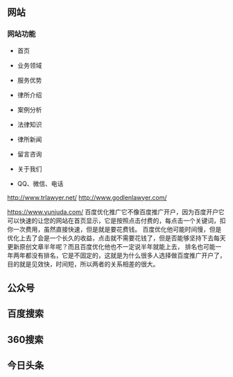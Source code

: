 
## 网站
### 网站功能
- 首页
- 业务领域
- 服务优势
- 律所介绍
- 案例分析
- 法律知识
- 律所新闻
- 留言咨询
- 关于我们

- QQ、微信、电话

http://www.trlawyer.net/
http://www.godlenlawyer.com/

https://www.yunjuda.com/
百度优化推广它不像百度推广开户，因为百度开户它可以快速的让您的网站在首页显示，它是按照点击付费的，每点击一个关键词，扣你一次费用，虽然直接快速，但是就是要花费钱。
百度优化他可能时间慢，但是优化上去了会是一个长久的收益，点击就不需要花钱了，但是否能够坚持下去每天更新原创文章半年呢？而且百度优化他也不一定说半年就能上去，
排名也可能一年两年都没有排名，它是不固定的，这就是为什么很多人选择做百度推广开户了，目的就是见效快，时间短，所以两者的关系相差的很大。

## 公众号


## 百度搜索

## 360搜索

## 今日头条

